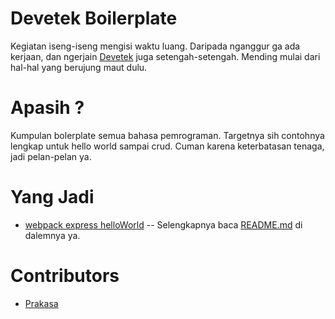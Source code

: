 # Devetek Boilerplate

Kegiatan iseng-iseng mengisi waktu luang. Daripada nganggur ga ada kerjaan, dan ngerjain [Devetek](http://devetek.com) juga setengah-setengah. Mending mulai dari hal-hal yang berujung maut dulu.

# Apasih ?

Kumpulan bolerplate semua bahasa pemrograman. Targetnya sih contohnya lengkap untuk hello world sampai crud. Cuman karena keterbatasan tenaga, jadi pelan-pelan ya.

# Yang Jadi

- [webpack express helloWorld](https://github.com/prakasa1904/devetek-boilerplate/tree/master/javascript/webpack-express-helloWorld)
  -- Selengkapnya baca [README.md]() di dalemnya ya.

# Contributors

- [Prakasa](https://github.com/prakasa1904)
